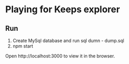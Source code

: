 # Playing for Keeps explorer

## Run

1. Create MySql database and run sql dumn - dump.sql
2. npm start

Open http://localhost:3000 to view it in the browser.


